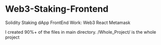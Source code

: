 # Web3-Staking-Frontend
 Solidity Staking dApp FrontEnd Work: Web3 React Metamask

I created 90%+ of the files in main directory.
/Whole_Project/ is the whole project 